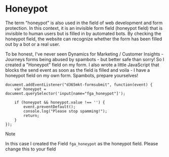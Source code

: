 # Honeypot
The term "honeypot" is also used in the field of web development and form protection. In this context, it is an invisible form field (honeypot field) that is invisible to human users but is filled in by automated bots. By checking the honeypot field, the website can recognize whether the form has been filled out by a bot or a real user.

To be honest, I've never seen Dynamics for Marketing / Customer Insights - Journeys forms being abused by spambots - but better safe than sorry!
So I created a "Honeypot" field on my form. I also wrote a little JavaScript that blocks the send event as soon as the field is filled and voila - I have a honeypot field on my own form. Spambots, prepare yourselves!

```
document.addEventListener("d365mkt-formsubmit", function(event) {
    var honeypot = document.querySelector('input[name="fga_honeypot"]');

    if (honeypot && honeypot.value !== '') {
        event.preventDefault();
        console.log("Please stop spamming!");
        return;
    }
});
```

> [!NOTE]
>  In this case I created the Field `fga_honeypot` as the honeypot field. Please change this to your field
